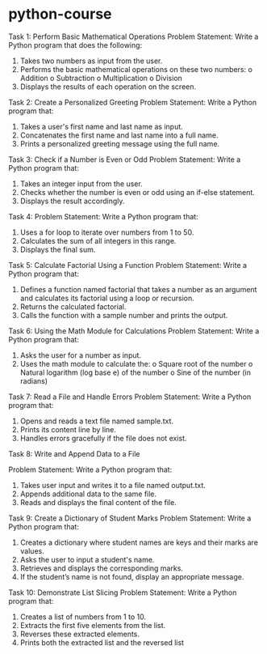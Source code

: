 # python-course
Task 1: Perform Basic Mathematical Operations
Problem Statement: Write a Python program that does the following:
1.  Takes two numbers as input from the user.
2.  Performs the basic mathematical operations on these two numbers:
o	Addition
o	Subtraction
o	Multiplication
o	Division
3.  Displays the results of each operation on the screen.

   
Task 2: Create a Personalized Greeting
Problem Statement: Write a Python program that:
1.  Takes a user's first name and last name as input.
2.  Concatenates the first name and last name into a full name.
3.  Prints a personalized greeting message using the full name.


Task 3: Check if a Number is Even or Odd
Problem Statement:  Write a Python program that:
1. 	Takes an integer input from the user.
2. 	Checks whether the number is even or odd using an if-else statement.
3. 	Displays the result accordingly.

Task 4: Problem Statement: Write a Python program that:
1.   Uses a for loop to iterate over numbers from 1 to 50.
2.   Calculates the sum of all integers in this range.
3.   Displays the final sum.

Task 5: Calculate Factorial Using a Function 
Problem Statement: Write a Python program that:
1.   Defines a function named factorial that takes a number as an argument and calculates its factorial using a loop or recursion.
2.   Returns the calculated factorial.
3.   Calls the function with a sample number and prints the output.

Task 6: Using the Math Module for Calculations
Problem Statement: Write a Python program that:
1.   Asks the user for a number as input.
2.   Uses the math module to calculate the:
o   Square root of the number
o   Natural logarithm (log base e) of the number
o   Sine of the number (in radians)

Task 7: Read a File and Handle Errors 
Problem Statement:  Write a Python program that:
1.   Opens and reads a text file named sample.txt.
2.   Prints its content line by line.
3.   Handles errors gracefully if the file does not exist.

Task 8: Write and Append Data to a File
 
Problem Statement: Write a Python program that:
1.   Takes user input and writes it to a file named output.txt.
2.   Appends additional data to the same file.
3.   Reads and displays the final content of the file.

Task 9: Create a Dictionary of Student Marks
Problem Statement: Write a Python program that:
1.   Creates a dictionary where student names are keys and their marks are values.
2.   Asks the user to input a student's name.
3.   Retrieves and displays the corresponding marks.
4.   If the student’s name is not found, display an appropriate message.

Task 10: Demonstrate List Slicing 
Problem Statement: Write a Python program that:
1.   Creates a list of numbers from 1 to 10.
2.   Extracts the first five elements from the list.
3.   Reverses these extracted elements.
4.   Prints both the extracted list and the reversed list





